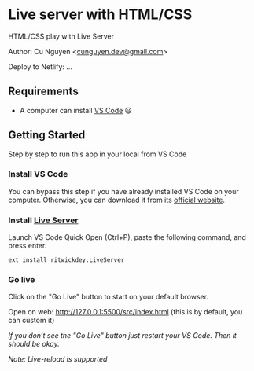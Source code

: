 # Live server with HTML/CSS

HTML/CSS play with Live Server

Author: Cu Nguyen &lt;[cunguyen.dev@gmail.com](cunguyen.dev@gmail.com)&gt;

Deploy to Netlify: ...

## Requirements

- A computer can install [VS Code](https://code.visualstudio.com/) 😃

## Getting Started

Step by step to run this app in your local from VS Code

### Install VS Code

You can bypass this step if you have already installed VS Code on your computer. Otherwise, you can download it from its [official website](https://code.visualstudio.com/).

### Install [Live Server](https://marketplace.visualstudio.com/items?itemName=ritwickdey.LiveServer&ssr=false#overview)

Launch VS Code Quick Open (Ctrl+P), paste the following command, and press enter.

```
ext install ritwickdey.LiveServer
```

### Go live

Click on the "Go Live" button to start on your default browser.

Open on web: http://127.0.0.1:5500/src/index.html (this is by default, you can custom it)

_If you don’t see the "Go Live" button just restart your VS Code. Then it should be okay._

_Note: Live-reload is supported_
